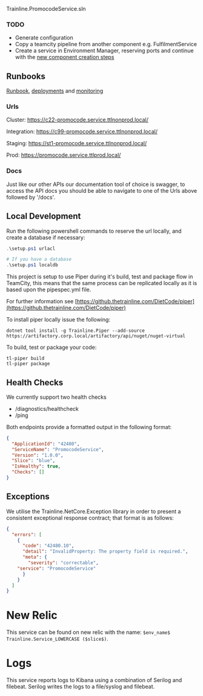 Trainline.PromocodeService.sln

### TODO

- Generate configuration
- Copy a teamcity pipeline from another component e.g. FulfilmentService
- Create a service in Environment Manager, reserving ports and continue with the [new component creation steps](https://wiki.thetrainline.com/display/FUS/New+Component+Creation)

## Runbooks
[Runbook](RUNBOOK.md), [deployments](DEPLOYMENT.md) and [monitoring](MONITORING.md)

### Urls

Cluster: https://c22-promocode.service.ttlnonprod.local/

Integration: https://c99-promocode.service.ttlnonprod.local/

Staging: https://st1-promocode.service.ttlnonprod.local/

Prod: https://promocode.service.ttlprod.local/

### Docs

Just like our other APIs our documentation tool of choice is swagger, to access the API docs you should be able to navigate to one of the Urls above followed by '/docs'.

## Local Development

Run the following powershell commands to reserve the url locally, and create a database if necessary:

```powershell
.\setup.ps1 urlacl

# If you have a database
.\setup.ps1 localdb
```

This project is setup to use Piper during it's build, test and package flow in TeamCity, this means that the same process can be replicated locally as it is based upon the pipespec.yml file.

For further information see [https://github.thetrainline.com/DietCode/piper](https://github.thetrainline.com/DietCode/piper)

To install piper locally issue the following:

```
dotnet tool install -g Trainline.Piper --add-source https://artifactory.corp.local/artifactory/api/nuget/nuget-virtual
```

To build, test or package your code:

```
tl-piper build
tl-piper package
```

## Health Checks

We currently support two health checks

- /diagnostics/healthcheck
- /ping

Both endpoints provide a formatted output in the following format:

```json
{
  "ApplicationId": "42480",
  "ServiceName": "PromocodeService",
  "Version": "1.0.0",
  "Slice": "blue",
  "IsHealthy": true,
  "Checks": []
}
```

## Exceptions

We utilise the Trainline.NetCore.Exception library in order to present a consistent exceptional response contract; that format is as follows:

```json
{
  "errors": [
    {
      "code": "42480.10",
      "detail": "InvalidProperty: The property field is required.",
      "meta": {
      	"severity": "correctable",
	"service": "PromocodeService"
      }
    }
  ]
}
```

# New Relic

This service can be found on new relic with the name: `$env_name$ Trainline.Service_LOWERCASE ($slice$)`.

# Logs

This service reports logs to Kibana using a combination of Serilog and filebeat.
Serilog writes the logs to a file/syslog and filebeat.
